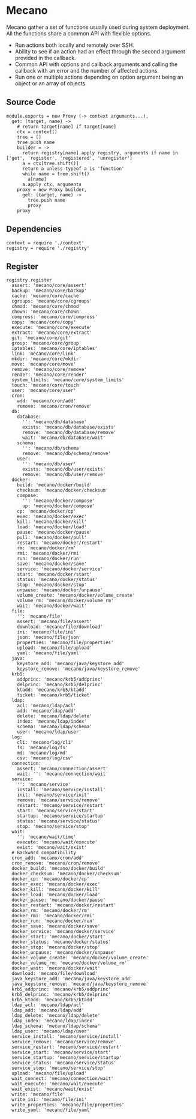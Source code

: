 # Mecano

Mecano gather a set of functions usually used during system deployment. All the
functions share a common API with flexible options.

*   Run actions both locally and remotely over SSH.
*   Ability to see if an action had an effect through the second argument
    provided in the callback.
*   Common API with options and callback arguments and calling the callback with
    an error and the number of affected actions.
*   Run one or multiple actions depending on option argument being an object or
    an array of objects.

## Source Code

    module.exports = new Proxy (-> context arguments...),
      get: (target, name) ->
        # return target[name] if target[name]
        ctx = context()
        tree = []
        tree.push name
        builder = ->
          return registry[name].apply registry, arguments if name in ['get', 'register', 'registered', 'unregister']
          a = ctx[tree.shift()]
          return a unless typeof a is 'function'
          while name = tree.shift()
            a[name]
          a.apply ctx, arguments
        proxy = new Proxy builder,
          get: (target, name) ->
            tree.push name
            proxy
        proxy

## Dependencies

    context = require './context'
    registry = require './registry'

## Register

    registry.register
      assert: 'mecano/core/assert'
      backup: 'mecano/core/backup'
      cache: 'mecano/core/cache'
      cgroups: 'mecano/core/cgroups'
      chmod: 'mecano/core/chmod'
      chown: 'mecano/core/chown'
      compress: 'mecano/core/compress'
      copy: 'mecano/core/copy'
      execute: 'mecano/core/execute'
      extract: 'mecano/core/extract'
      git: 'mecano/core/git'
      group: 'mecano/core/group'
      iptables: 'mecano/core/iptables'
      link: 'mecano/core/link'
      mkdir: 'mecano/core/mkdir'
      move: 'mecano/core/move'
      remove: 'mecano/core/remove'
      render: 'mecano/core/render'
      system_limits: 'mecano/core/system_limits'
      touch: 'mecano/core/touch'
      user: 'mecano/core/user'
      cron:
        add: 'mecano/cron/add'
        remove: 'mecano/cron/remove'
      db:
        database:
          '': 'mecano/db/database'
          exists: 'mecano/db/database/exists'
          remove: 'mecano/db/database/remove'
          wait: 'mecano/db/database/wait'
        schema:
          '': 'mecano/db/schema'
          remove: 'mecano/db/schema/remove'
        user:
          '': 'mecano/db/user'
          exists: 'mecano/db/user/exists'
          remove: 'mecano/db/user/remove'
      docker:
        build: 'mecano/docker/build'
        checksum: 'mecano/docker/checksum'
        compose:
          '': 'mecano/docker/compose'
          up: 'mecano/docker/compose'
        cp: 'mecano/docker/cp'
        exec: 'mecano/docker/exec'
        kill: 'mecano/docker/kill'
        load: 'mecano/docker/load'
        pause: 'mecano/docker/pause'
        pull: 'mecano/docker/pull'
        restart: 'mecano/docker/restart'
        rm: 'mecano/docker/rm'
        rmi: 'mecano/docker/rmi'
        run: 'mecano/docker/run'
        save: 'mecano/docker/save'
        service: 'mecano/docker/service'
        start: 'mecano/docker/start'
        status: 'mecano/docker/status'
        stop: 'mecano/docker/stop'
        unpause: 'mecano/docker/unpause'
        volume_create: 'mecano/docker/volume_create'
        volume_rm: 'mecano/docker/volume_rm'
        wait: 'mecano/docker/wait'
      file:
        '': 'mecano/file'
        assert: 'mecano/file/assert'
        download: 'mecano/file/download'
        ini: 'mecano/file/ini'
        json: 'mecano/file/json'
        properties: 'mecano/file/properties'
        upload: 'mecano/file/upload'
        yaml: 'mecano/file/yaml'
      java:
        keystore_add: 'mecano/java/keystore_add'
        keystore_remove: 'mecano/java/keystore_remove'
      krb5:
        addprinc: 'mecano/krb5/addprinc'
        delprinc: 'mecano/krb5/delprinc'
        ktadd: 'mecano/krb5/ktadd'
        ticket: 'mecano/krb5/ticket'
      ldap:
        acl: 'mecano/ldap/acl'
        add: 'mecano/ldap/add'
        delete: 'mecano/ldap/delete'
        index: 'mecano/ldap/index'
        schema: 'mecano/ldap/schema'
        user: 'mecano/ldap/user'
      log:
        cli: 'mecano/log/cli'
        fs: 'mecano/log/fs'
        md: 'mecano/log/md'
        csv: 'mecano/log/csv'
      connection:
        assert: 'mecano/connection/assert'
        wait: '': 'mecano/connection/wait'
      service:
        '': 'mecano/service'
        install: 'mecano/service/install'
        init: 'mecano/service/init'
        remove: 'mecano/service/remove'
        restart: 'mecano/service/restart'
        start: 'mecano/service/start'
        startup: 'mecano/service/startup'
        status: 'mecano/service/status'
        stop: 'mecano/service/stop'
      wait:
        '': 'mecano/wait/time'
        execute: 'mecano/wait/execute'
        exist: 'mecano/wait/exist'
      # Backward compatibility
      cron_add: 'mecano/cron/add'
      cron_remove: 'mecano/cron/remove'
      docker_build: 'mecano/docker/build'
      docker_checksum: 'mecano/docker/checksum'
      docker_cp: 'mecano/docker/cp'
      docker_exec: 'mecano/docker/exec'
      docker_kill: 'mecano/docker/kill'
      docker_load: 'mecano/docker/load'
      docker_pause: 'mecano/docker/pause'
      docker_restart: 'mecano/docker/restart'
      docker_rm: 'mecano/docker/rm'
      docker_rmi: 'mecano/docker/rmi'
      docker_run: 'mecano/docker/run'
      docker_save: 'mecano/docker/save'
      docker_service: 'mecano/docker/service'
      docker_start: 'mecano/docker/start'
      docker_status: 'mecano/docker/status'
      docker_stop: 'mecano/docker/stop'
      docker_unpause: 'mecano/docker/unpause'
      docker_volume_create: 'mecano/docker/volume_create'
      docker_volume_rm: 'mecano/docker/volume_rm'
      docker_wait: 'mecano/docker/wait'
      download: 'mecano/file/download'
      java_keystore_add: 'mecano/java/keystore_add'
      java_keystore_remove: 'mecano/java/keystore_remove'
      krb5_addprinc: 'mecano/krb5/addprinc'
      krb5_delprinc: 'mecano/krb5/delprinc'
      krb5_ktadd: 'mecano/krb5/ktadd'
      ldap_acl: 'mecano/ldap/acl'
      ldap_add: 'mecano/ldap/add'
      ldap_delete: 'mecano/ldap/delete'
      ldap_index: 'mecano/ldap/index'
      ldap_schema: 'mecano/ldap/schema'
      ldap_user: 'mecano/ldap/user'
      service_install: 'mecano/service/install'
      service_remove: 'mecano/service/remove'
      service_restart: 'mecano/service/restart'
      service_start: 'mecano/service/start'
      service_startup: 'mecano/service/startup'
      service_status: 'mecano/service/status'
      service_stop: 'mecano/service/stop'
      upload: 'mecano/file/upload'
      wait_connect: 'mecano/connection/wait'
      wait_execute: 'mecano/wait/execute'
      wait_exist: 'mecano/wait/exist'
      write: 'mecano/file'
      write_ini: 'mecano/file/ini'
      write_properties: 'mecano/file/properties'
      write_yaml: 'mecano/file/yaml'
